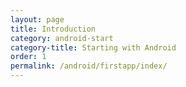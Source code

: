 ```yaml
---
layout: page
title: Introduction
category: android-start
category-title: Starting with Android
order: 1
permalink: /android/firstapp/index/
---
```

